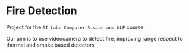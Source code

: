 # Fire Detection

Project for the `AI Lab: Computer Vision and NLP` course.

Our aim is to use videocamera to detect fire, improving range respect to thermal and smoke based detectors
